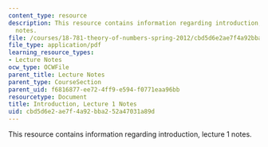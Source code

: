 ```yaml
---
content_type: resource
description: This resource contains information regarding introduction, lecture 1
  notes.
file: /courses/18-781-theory-of-numbers-spring-2012/cbd5d6e2ae7f4a92bba252a47031a89d_MIT18_781S12_lec1.pdf
file_type: application/pdf
learning_resource_types:
- Lecture Notes
ocw_type: OCWFile
parent_title: Lecture Notes
parent_type: CourseSection
parent_uid: f6816877-ee72-4ff9-e594-f0771eaa96bb
resourcetype: Document
title: Introduction, Lecture 1 Notes
uid: cbd5d6e2-ae7f-4a92-bba2-52a47031a89d
---
```

This resource contains information regarding introduction, lecture 1 notes.

